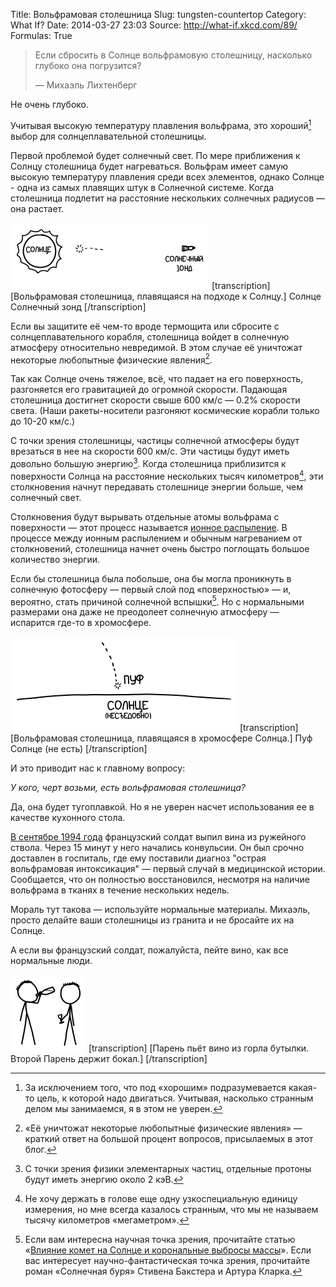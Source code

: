 Title: Вольфрамовая столешница
Slug: tungsten-countertop
Category: What If?
Date: 2014-03-27 23:03
Source: http://what-if.xkcd.com/89/
Formulas: True

> Если сбросить в Солнце вольфрамовую столешницу, насколько глубоко она погрузится?
> 
> — Михаэль Лихтенберг

Не очень глубоко.

Учитывая высокую температуру плавления вольфрама, это хороший[^1] выбор для солнцеплавательной столешницы.

[^1]: За исключением того, что под «хорошим» подразумевается какая-то цель, к которой надо двигаться. Учитывая, насколько странным делом мы занимаемся, я в этом не уверен.

Первой проблемой будет солнечный свет. По мере приближения к Солнцу столешница будет нагреваться. Вольфрам имеет самую высокую температуру плавления среди всех элементов, однако Солнце - одна из самых плавящих штук в Солнечной системе. Когда столешница подлетит на расстояние нескольких солнечных радиусов — она растает.

![Если его когда-нибудь запустят, Солнечный зонд подлетит к Солнцу на 1/8 часть орбитального расстояния Меркурия.](/uploads/089-tungsten-countertop/sun_diagram_ru.png)
[transcription]
[Вольфрамовая столешница, плавящаяся на подходе к Солнцу.]
Солнце
Солнечный зонд
[/transcription]

Если вы защитите её чем-то вроде термощита или сбросите с солнцеплавательного корабля, столешница войдет в солнечную атмосферу относительно невредимой. В этом случае её уничтожат некоторые любопытные физические явления[^2].

[^2]: «Её уничтожат некоторые любопытные физические явления» — краткий ответ на большой процент вопросов, присылаемых в этот блог.

Так как Солнце очень тяжелое, всё, что падает на его поверхность, разгоняется его гравитацией до огромной скорости. Падающая столешница достигнет скорости свыше 600 км/с — 0.2% скорости света. (Наши ракеты-носители разгоняют космические корабли только до 10-20 км/с.)

С точки зрения столешницы, частицы солнечной атмосферы будут врезаться в нее на скорости 600 км/с. Эти частицы будут иметь довольно большую энергию[^3]. Когда столешница приблизится к поверхности Солнца на расстояние нескольких тысяч километров[^4], эти столкновения начнут передавать столешнице энергии больше, чем солнечный свет.

[^3]: С точки зрения физики элементарных частиц, отдельные протоны будут иметь энергию около 2 кэВ.
[^4]: Не хочу держать в голове еще одну узкоспециальную единицу измерения, но мне всегда казалось странным, что мы не называем тысячу километров «мегаметром».

Столкновения будут вырывать отдельные атомы вольфрама с поверхности — этот процесс называется [ионное распыление](http://ru.wikipedia.org/wiki/Ионное_распыление). В процессе между ионным распылением и обычным нагреванием от столкновений, столешница начнет очень быстро поглощать большое количество энергии.

Если бы столешница была побольше, она бы могла проникнуть в солнечную фотосферу — первый слой под «поверхностью» — и, вероятно, стать причиной солнечной вспышки[^5]. Но с нормальными размерами она даже не преодолеет солнечную атмосферу — испарится где-то в хромосфере.

[^5]: Если вам интересна научная точка зрения, прочитайте статью «[Влияние комет на Солнце и корональные выбросы массы](http://meetings.copernicus.org/www.cosis.net/abstracts/EGU05/04384/EGU05-J-04384.pdf)». Если вас интересует научно-фантастическая точка зрения, прочитайте роман «Солнечная буря» Стивена Бакстера и Артура Кларка.

![Прощай, верная столешница. Не знаю, какова была твоя миссия, но уверен, что ты справилась.](/uploads/089-tungsten-countertop/sun_bye_ru.png)
[transcription]
[Вольфрамовая столешница, плавящаяся в хромосфере Солнца.]
Пуф
Солнце (не есть)
[/transcription]

И это приводит нас к главному вопросу:

_У кого, черт возьми, есть вольфрамовая столешница?_

Да, она будет тугоплавкой. Но я не уверен насчет использования ее в качестве кухонного стола.

[В сентябре 1994 года](http://www.ncbi.nlm.nih.gov/pubmed/8874460) французский солдат выпил вина из ружейного ствола. Через 15 минут у него начались конвульсии. Он был срочно доставлен в госпиталь, где ему поставили диагноз "острaя вольфрамовая интоксикация" — первый случай в медицинской истории. Сообщается, что он полностью восстановился, несмотря на наличие вольфрама в тканях в течение нескольких недель.

Мораль тут такова — используйте нормальные материалы. Михаэль, просто делайте ваши столешницы из гранита и не бросайте их на Солнце.

А если вы французский солдат, пожалуйста, пейте вино, как все нормальные люди.

![Похоже на то.](/uploads/089-tungsten-countertop/sun_wine.png)
[transcription]
[Парень пьёт вино из горла бутылки. Второй Парень держит бокал.]
[/transcription]
